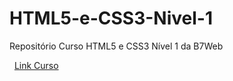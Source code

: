 # HTML5-e-CSS3-Nivel-1
 Repositório Curso HTML5 e CSS3 Nível 1 da B7Web 
 
 &nbsp;
 [Link Curso](https://alunos.b7web.com.br/)
